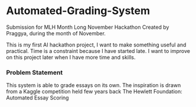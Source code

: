 # Automated-Grading-System
Submission for MLH Month Long November Hackathon
Created by Praggya, during the month of November.

This is my first AI hackathon project, I want to make something useful and practical. Time is a constraint because I have started late. I want to improve on this project later when I have more time and skills.

### Problem Statement
This system is able to grade essays on its own. The inspiration is drawn from a Kaggle competition held few years back The Hewlett Foundation: Automated Essay Scoring
